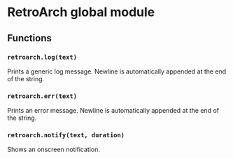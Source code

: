 # RetroArch global module

## Functions

### `retroarch.log(text)`

Prints a generic log message. Newline is automatically appended at the end of the string.

### `retroarch.err(text)`

Prints an error message. Newline is automatically appended at the end of the string.

### `retroarch.notify(text, duration)`

Shows an onscreen notification.

